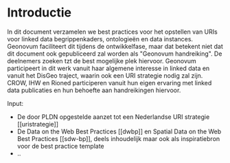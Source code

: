 # Introductie

In dit document verzamelen we best practices voor het opstellen van URIs voor linked data begrippenkaders, ontologieën en data instances. Geonovum faciliteert dit tijdens de ontwikkelfase, maar dat betekent niet dat dit document ook gepubliceerd zal worden als "Geonovum handreiking". De deelnemers zoeken tzt de best mogelijke plek hiervoor. Geonovum participeert in dit werk vanuit haar algemene interesse in linked data en vanuit het DisGeo traject, waarin ook een URI strategie nodig zal zijn. CROW, IHW en Rioned participeren vanuit hun eigen ervaring met linked data publicaties en hun behoefte aan handreikingen hiervoor. 

Input: 
- De door PLDN opgestelde aanzet tot een Nederlandse URI strategie [[uristrategie]]
- De Data on the Web Best Practices [[dwbp]] en Spatial Data on the Web Best Practices [[sdw-bp]], deels inhoudelijk maar ook als inspiratiebron voor de best practice template
- ..